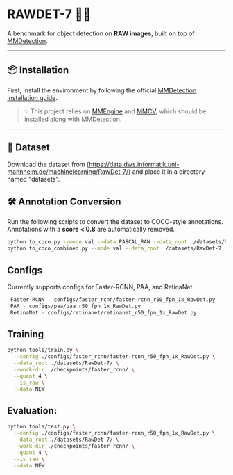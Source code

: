 # RAWDET-7 🧠📸

A benchmark for object detection on **RAW images**, built on top of [MMDetection](https://github.com/open-mmlab/mmdetection).

---

## 📦 Installation

First, install the environment by following the official [MMDetection installation guide](https://github.com/open-mmlab/mmdetection).

> 💡 This project relies on [MMEngine](https://github.com/open-mmlab/mmengine) and [MMCV](https://github.com/open-mmlab/mmcv), which should be installed along with MMDetection.

---

## 📁 Dataset

Download the dataset from (https://data.dws.informatik.uni-mannheim.de/machinelearning/RawDet-7/) and place it in a directory named "datasets".

## 🛠️ Annotation Conversion

Run the following scripts to convert the dataset to COCO-style annotations.
Annotations with a **score < 0.8** are automatically removed.

```bash
python to_coco.py --mode val --data PASCAL_RAW --data_root ./datasets/RawDet-7
python to_coco_combined.py --mode val --data_root ./datasets/RawDet-7
```
## Configs
Currently supports configs for Faster-RCNN, PAA, and RetinaNet.
``` bash
 Faster-RCNN - configs/faster_rcnn/faster-rcnn_r50_fpn_1x_RawDet.py
 PAA - configs/paa/paa_r50_fpn_1x_RawDet.py
 RetinaNet - configs/retinanet/retinanet_r50_fpn_1x_RawDet.py
```

## Training
```bash
python tools/train.py \
  --config ./configs/faster_rcnn/faster-rcnn_r50_fpn_1x_RawDet.py \
  --data_root ./datasets/RawDet-7/ \
  --work-dir ./checkpoints/faster_rcnn/ \
  --quant 4 \
  --is_raw \
  --data NEW
```

## Evaluation:
```bash
python tools/test.py \
  --config ./configs/faster_rcnn/faster-rcnn_r50_fpn_1x_RawDet.py \
  --data_root ./datasets/RawDet-7/ \
  --work-dir ./checkpoints/faster_rcnn/ \
  --quant 4 \
  --is_raw \
  --data NEW
```
